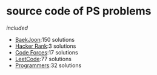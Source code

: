 # source code of PS problems  
_included_  
* [BaekJoon](https://www.acmicpc.net/):150 solutions  
* [Hacker Rank](https://www.hackerrank.com/dashboard):3 solutions  
* [Code Forces](https://codeforces.com/):17 solutions  
* [LeetCode](https://leetcode.com/):77 solutions  
* [Programmers](https://programmers.co.kr/):32 solutions  
